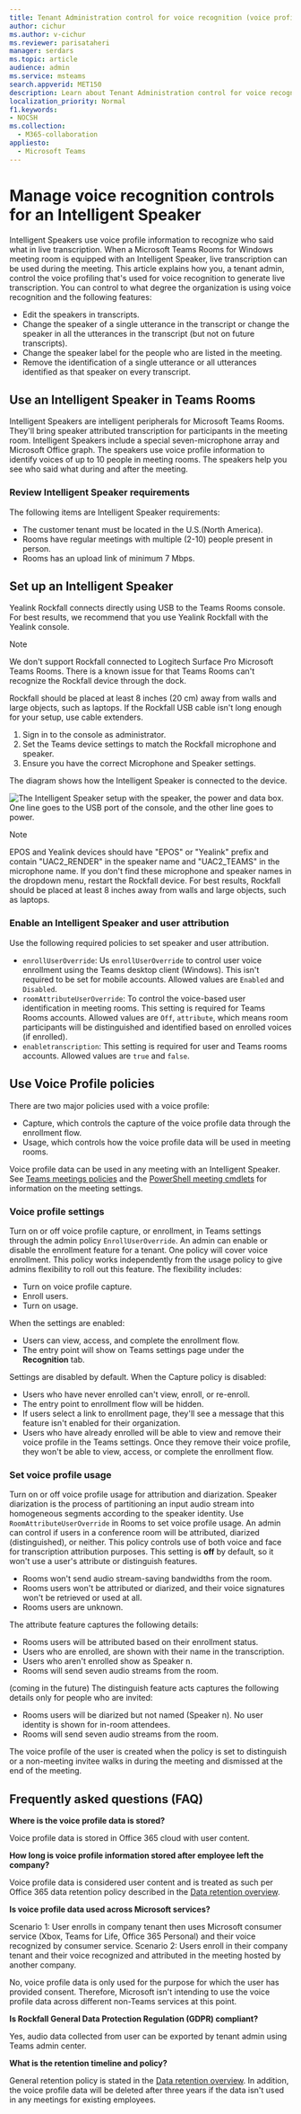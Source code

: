 ```yaml
---
title: Tenant Administration control for voice recognition (voice profile) in Teams Rooms 
author: cichur
ms.author: v-cichur
ms.reviewer: parisataheri
manager: serdars
ms.topic: article
audience: admin
ms.service: msteams
search.appverid: MET150
description: Learn about Tenant Administration control for voice recognition (voice profile) in Teams meeting rooms.
localization_priority: Normal
f1.keywords:
- NOCSH
ms.collection: 
  - M365-collaboration
appliesto: 
  - Microsoft Teams
---
```


# Manage voice recognition controls for an Intelligent Speaker

Intelligent Speakers use voice profile information to recognize who said what in live transcription. When a Microsoft Teams Rooms for Windows meeting room is equipped with an Intelligent Speaker, live transcription can be used during the meeting. This article explains how you, a tenant admin, control the voice profiling that's used for voice recognition to generate live transcription. You can control to what degree the organization is using voice recognition and the following features:

- Edit the speakers in transcripts.
- Change the speaker of a single utterance in the transcript or change the speaker in all the utterances in the transcript (but not on future transcripts).
- Change the speaker label for the people who are listed in the meeting.
- Remove the identification of a single utterance or all utterances identified as that speaker on every transcript.

## Use an Intelligent Speaker in Teams Rooms

Intelligent Speakers are intelligent peripherals for Microsoft Teams Rooms. They'll bring speaker attributed transcription for participants in the meeting room. Intelligent Speakers include a special seven-microphone array and Microsoft Office graph. The speakers use voice profile information to identify voices of up to 10 people in meeting rooms. The speakers help you see who said what during and after the meeting.

### Review Intelligent Speaker requirements

The following items are Intelligent Speaker requirements:

- The customer tenant must be located in the U.S.(North America).
- Rooms have regular meetings with multiple (2-10) people present in person.
- Rooms has an upload link of minimum 7 Mbps.

## Set up an Intelligent Speaker

Yealink Rockfall connects directly using USB to the Teams Rooms console. For best results, we recommend that you use Yealink Rockfall with the Yealink console.

> [!NOTE]
> We don't support Rockfall connected to Logitech Surface Pro Microsoft Teams Rooms. There is a known issue for that Teams Rooms can't recognize the Rockfall device through the dock.

Rockfall should be placed at least 8 inches (20 cm) away from walls and large objects, such as laptops. If the Rockfall USB cable isn't long enough for your setup, use cable extenders.

1. Sign in to the console as administrator.
2. Set the Teams device settings to match the Rockfall microphone and speaker.
3. Ensure you have the correct Microphone and Speaker settings.

The diagram shows how the Intelligent Speaker is connected to the device.

   ![The Intelligent Speaker setup with the speaker, the power and data box. One line goes to the USB port of the console, and the other line goes to power. ](../media/intelligent-speakers.png)

> [!Note]
> EPOS and Yealink devices should have "EPOS" or "Yealink" prefix and contain "UAC2_RENDER" in the speaker name and "UAC2_TEAMS" in the microphone name. If you don't find these microphone and speaker names in the dropdown menu, restart the Rockfall device. For best results, Rockfall should be placed at least 8 inches away from walls and large objects, such as laptops.

### Enable an Intelligent Speaker and user attribution

Use the following required policies to set speaker and user attribution.

- `enrollUserOverride`: Us `enrollUserOverride` to control user voice enrollment using the Teams desktop client (Windows). This isn't required to be set for mobile accounts. Allowed values are `Enabled` and `Disabled`.
- `roomAttributeUserOverride`: To control the voice-based user identification in meeting rooms. This setting is required for Teams Rooms accounts. Allowed values are `Off`, `attribute`, which means room participants will be distinguished and identified based on enrolled voices (if enrolled).
- `enabletranscription`: This setting is required for user and Teams rooms accounts. Allowed values are `true` and `false`.

## Use Voice Profile policies

There are two major policies used with a voice profile:

- Capture, which controls the capture of the voice profile data through the enrollment flow.
- Usage, which controls how the voice profile data will be used in meeting rooms.

Voice profile data can be used in any meeting with an Intelligent Speaker. See [Teams meetings policies](../meeting-policies-in-teams.md) and the [PowerShell meeting cmdlets](https://docs.microsoft.com/powershell/module/skype/set-csteamsmeetingpolicy?view=skype-ps) for information on the meeting settings.

### Voice profile settings

Turn on or off voice profile capture, or enrollment, in Teams settings through the admin policy `EnrollUserOverride`. An admin can enable or disable the enrollment feature for a tenant. One policy will cover voice enrollment. This policy works independently from the usage policy to give admins flexibility to roll out this feature. The flexibility includes:

- Turn on voice profile capture.
- Enroll users.
- Turn on usage.

When the settings are enabled:

- Users can view, access, and complete the enrollment flow.
- The entry point will show on Teams settings page under the **Recognition** tab.  

Settings are disabled by default. When the Capture policy is disabled:

- Users who have never enrolled can't view, enroll, or re-enroll.
- The entry point to enrollment flow will be hidden.
- If users select a link to enrollment page, they'll see a message that this feature isn't enabled for their organization.  
- Users who have already enrolled will be able to view and remove their voice profile in the Teams settings. Once they remove their voice profile, they won't be able to view, access, or complete the enrollment flow.  

### Set voice profile usage

Turn on or off voice profile usage for attribution and diarization. Speaker diarization is the process of partitioning an input audio stream into homogeneous segments according to the speaker identity. Use `RoomAttributeUserOverride` in Rooms to set voice profile usage. An admin can control if users in a conference room will be attributed, diarized (distinguished), or neither. This policy controls use of both voice and face for transcription attribution purposes. This setting is **off** by default, so it won't use a user's attribute or distinguish features.

- Rooms won't send audio stream-saving bandwidths from the room.  
- Rooms users won't be attributed or diarized, and their voice signatures won't be retrieved or used at all.
- Rooms users are unknown.  

The attribute feature captures the following details:

- Rooms users will be attributed based on their enrollment status.
- Users who are enrolled, are shown with their name in the transcription.  
- Users who aren't enrolled show as Speaker n.
- Rooms will send seven audio streams from the room.

(coming in the future) The distinguish feature acts captures the following details only for people who are invited:

- Rooms users will be diarized but not named (Speaker n). No user identity is shown for in-room attendees.
- Rooms will send seven audio streams from the room.

The voice profile of the user is created when the policy is set to distinguish or a non-meeting invitee walks in during the meeting and dismissed at the end of the meeting.

## Frequently asked questions (FAQ)

**Where is the voice profile data is stored?**

Voice profile data is stored in Office 365 cloud with user content.

**How long is voice profile information stored after employee left the company?**

Voice profile data is considered user content and is treated as such per Office 365 data retention policy described in the [Data retention overview](https://docs.microsoft.com/compliance/assurance/assurance-data-retention-deletion-and-destruction-overview).

**Is voice profile data used across Microsoft services?**

Scenario 1: User enrolls in company tenant then uses Microsoft consumer service (Xbox, Teams for Life, Office 365 Personal) and their voice recognized by consumer service.
Scenario 2:  Users enroll in their company tenant and their voice recognized and attributed in the meeting hosted by another company.

No, voice profile data is only used for the purpose for which the user has provided consent. Therefore, Microsoft isn't intending to use the voice profile data across different non-Teams services at this point.

**Is Rockfall General Data Protection Regulation (GDPR) compliant?**

Yes, audio data collected from user can be exported by tenant admin using Teams admin center.

**What is the retention timeline and policy?**

General retention policy is stated in the [Data retention overview](https://docs.microsoft.com/compliance/assurance/assurance-data-retention-deletion-and-destruction-overview). In addition, the voice profile data will be deleted after three years if the data isn't used in any meetings for existing employees.
